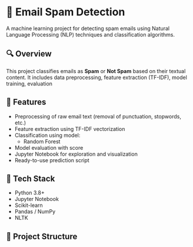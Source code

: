 # 📧 Email Spam Detection

A machine learning project for detecting spam emails using Natural Language Processing (NLP) techniques and classification algorithms.

## 🔍 Overview

This project classifies emails as **Spam** or **Not Spam** based on their textual content. It includes data preprocessing, feature extraction (TF-IDF), model training, evaluation

## 🚀 Features

- Preprocessing of raw email text (removal of punctuation, stopwords, etc.)
- Feature extraction using TF-IDF vectorization
- Classification using model:
  - Random Forest
- Model evaluation with score
- Jupyter Notebook for exploration and visualization
- Ready-to-use prediction script

## 🧠 Tech Stack

- Python 3.8+
- Jupyter Notebook
- Scikit-learn
- Pandas / NumPy
- NLTK

## 📂 Project Structure

